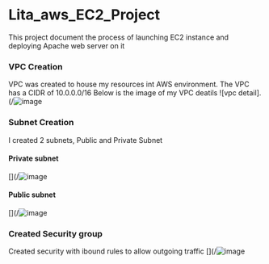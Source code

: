 # Lita_aws_EC2_Project
This project document the process of launching EC2 instance and deploying Apache web server on it
### VPC Creation
VPC was created to house my resources int AWS environment. The VPC has a CIDR of 10.0.0.0/16
Below is the image of my VPC deatils 
![vpc detail].(/![image](https://github.com/user-attachments/assets/06ee1b7b-c289-4a18-83a0-77e2c913596e)
### Subnet Creation
I created 2 subnets, Public and Private Subnet
#### Private subnet
[](/![image](https://github.com/user-attachments/assets/84ab3fd2-ddce-4c41-8d90-1fb54ceb01fd)
#### Public subnet
[](/![image](https://github.com/user-attachments/assets/84ab3fd2-ddce-4c41-8d90-1fb54ceb01fd)
### Created Security group
Created security with ibound rules to allow outgoing traffic
[](/![image](https://github.com/user-attachments/assets/84ab3fd2-ddce-4c41-8d90-1fb54ceb01fd) 
